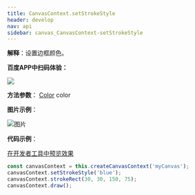```yaml
---
title: CanvasContext.setStrokeStyle
header: develop
nav: api
sidebar: canvas_CanvasContext-setStrokeStyle
---
```


 

**解释**：设置边框颜色。

**百度APP中扫码体验：**

<img src="https://b.bdstatic.com/miniapp/assets/images/doc_demo/pages_createCanvasContext.png"  class="demo-qrcode-image" />

**方法参数**： [Color](/develop/api/canvas_color/) color

**图片示例**：

![图片](../../../../img/api/canvas/setStrokeStyle.png)

**代码示例**：

<a href="swanide://fragment/c3964ad86786dae206f0e453813f5daf1573717657908" title="在开发者工具中预览效果" target="_self">在开发者工具中预览效果</a>

```js
const canvasContext = this.createCanvasContext('myCanvas');
canvasContext.setStrokeStyle('blue');
canvasContext.strokeRect(30, 30, 150, 75);
canvasContext.draw();
```


